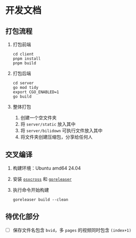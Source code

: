 # 开发文档

## 打包流程

1. 打包前端

    ```shell
    cd client
    pnpm install
    pnpm build
    ```

2. 打包后端

    ```shell
    cd server
    go mod tidy
    export CGO_ENABLED=1
    go build
    ```

3. 整体打包
    1. 创建一个空文件夹
    2. 将 `server/static` 放入其中
    3. 将 `server/bilidown` 可执行文件放入其中
    4. 将文件夹创建压缩包，分享给任何人

## 交叉编译

1. 构建环境：Ubuntu amd64 24.04
2. 安装 [`osxcross`](https://github.com/tpoechtrager/osxcross) 和 [`goreleaser`](https://goreleaser.com/install/)
3. 执行命令开始构建

    ```shell
    goreleaser build --clean
    ```

## 待优化部分

-   [ ] 保存文件名包含 `bvid`，多 `pages` 的视频同时包含 `(index+1)`
